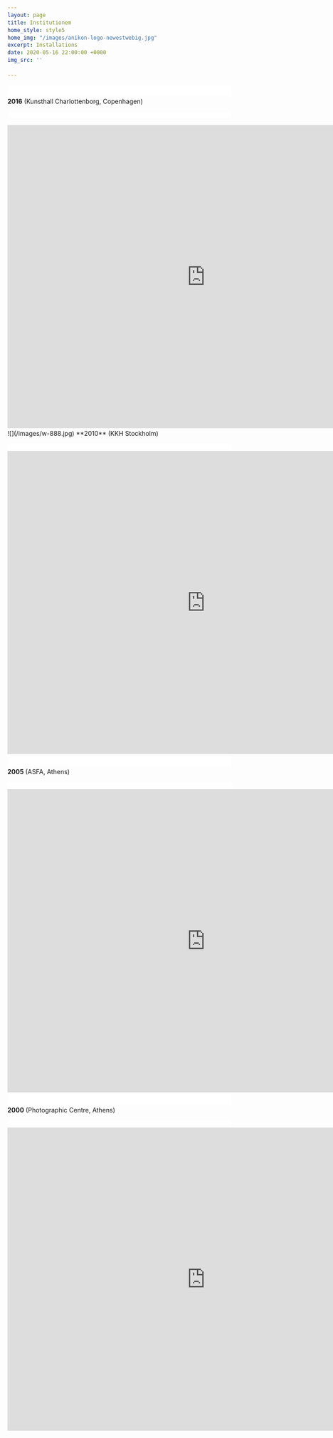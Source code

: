 ```yaml
---
layout: page
title: Institutionem
home_style: style5
home_img: "/images/anikon-logo-newestwebig.jpg"
excerpt: Installations
date: 2020-05-16 22:00:00 +0000
img_src: ''

---
```

![](/images/w-888.jpg)  
**2016** (Kunsthall Charlottenborg, Copenhagen)

![](/images/w2-888.jpg)  
<iframe src="https://player.vimeo.com/video/158936852" width="888" height="681" frameborder="0" allow="autoplay; fullscreen" allowfullscreen></iframe>  
![](/images/w-888.jpg)  
**2010** (KKH Stockholm)

![](/images/w2-888.jpg)<iframe title="vimeo-player" src="https://player.vimeo.com/video/6283785" width="888" height="681" frameborder="0" allowfullscreen></iframe>  
![](/images/w-888.jpg)  
**2005** (ASFA, Athens)

![](/images/w2-888.jpg)<iframe src="https://player.vimeo.com/video/3759031" width="888" height="681" frameborder="0" allow="autoplay; fullscreen" allowfullscreen></iframe>  
![](/images/w-888.jpg)  
**2000** (Photographic Centre, Athens)

![](/images/w2-888.jpg)<iframe src="https://player.vimeo.com/video/3769640" width="888" height="681" frameborder="0" allow="autoplay; fullscreen" allowfullscreen></iframe>